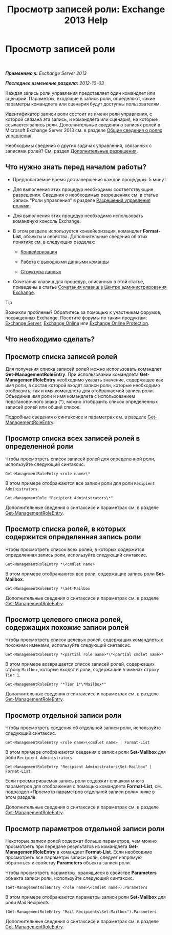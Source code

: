 ﻿---
title: 'Просмотр записей роли: Exchange 2013 Help'
TOCTitle: Просмотр записей роли
ms:assetid: d9bb0d14-db59-456c-8f50-a8d7f7323df9
ms:mtpsurl: https://technet.microsoft.com/ru-ru/library/Dd351179(v=EXCHG.150)
ms:contentKeyID: 50489173
ms.date: 05/22/2018
mtps_version: v=EXCHG.150
ms.translationtype: MT
---

# Просмотр записей роли

 

_**Применимо к:** Exchange Server 2013_

_**Последнее изменение раздела:** 2012-10-03_

Каждая запись роли управления представляет один командлет или сценарий. Параметры, входящие в запись роли, определяют, какие параметры командлета или сценария будут доступны пользователям.

Идентификатор записи роли состоит из имени роли управления, с которой связана эта запись, и командлета или сценария, на которые ссылается запись роли. Дополнительные сведения о записях ролей в Microsoft Exchange Server 2013 см. в разделе [Общие сведения о ролях управления](understanding-management-roles-exchange-2013-help.md).

Необходимы сведения о других задачах управления, связанных с записями ролей? См. раздел [Дополнительные разрешения](advanced-permissions-exchange-2013-help.md).

## Что нужно знать перед началом работы?

  - Предполагаемое время для завершения каждой процедуры: 5 минут

  - Для выполнения этих процедур необходимы соответствующие разрешения. Сведения о необходимых разрешениях см. в статье Запись "Роли управления" в разделе [Разрешения управления ролями](role-management-permissions-exchange-2013-help.md).

  - Для выполнения этих процедур необходимо использовать командную консоль Exchange.

  - В этом разделе используется конвейеризация, командлет **Format-List**, объекты и свойства. Дополнительные сведения об этих понятиях см. в следующих разделах:
    
      - [Конвейеризация](https://technet.microsoft.com/ru-ru/library/aa998260\(v=exchg.150\))
    
      - [Работа с выходными данными команды](working-with-command-output-exchange-2013-help.md)
    
      - [Структура данных](https://technet.microsoft.com/ru-ru/library/aa996386\(v=exchg.150\))

  - Сочетания клавиш для процедур, описанных в этой статье, приведены в статье [Сочетания клавиш в Центре администрирования Exchange](keyboard-shortcuts-in-the-exchange-admin-center-exchange-online-protection-help.md).

> [!TIP]  
> Возникли проблемы? Обратитесь за помощью к участникам форумов, посвященных Exchange. Посетите форумы по таким продуктам: <a href="https://go.microsoft.com/fwlink/p/?linkid=60612">Exchange Server</a>, <a href="https://go.microsoft.com/fwlink/p/?linkid=267542">Exchange Online</a> или <a href="https://go.microsoft.com/fwlink/p/?linkid=285351">Exchange Online Protection</a>.


## Что необходимо сделать?

## Просмотр списка записей ролей

Для получения списка записей ролей можно использовать командлет **Get-ManagementRoleEntry**. При использовании командлета **Get-ManagementRoleEntry** необходимо указать значение, содержащее как имя роли, в состав которой входят записи роли, которые необходимо отобразить, так и имя командлета для отображаемой записи роли. Объединив имя роли и имя командлета с использованием подстановочного знака (\*), можно отобразить список определенных записей ролей или общий список.

Подробные сведения о синтаксисе и параметрах см. в разделе [Get-ManagementRoleEntry](https://technet.microsoft.com/ru-ru/library/dd335210\(v=exchg.150\)).

## Просмотр списка всех записей ролей в определенной роли

Чтобы просмотреть список записей ролей для определенной роли, используйте следующий синтаксис.

    Get-ManagementRoleEntry <role name>\*

В этом примере отображаются все записи роли для роли `Recipient Administrators`.

    Get-ManagementRole "Recipient Administrators\*"

Дополнительные сведения о синтаксисе и параметрах см. в разделе [Get-ManagementRoleEntry](https://technet.microsoft.com/ru-ru/library/dd335210\(v=exchg.150\)).

## Просмотр списка ролей, в которых содержится определенная запись роли

Чтобы просмотреть список всех ролей, в которых содержится определенная запись роли, используйте следующий синтаксис.

    Get-ManagementRoleEntry *\<cmdlet name>

В этом примере отображаются все роли, содержащие запись роли **Set-Mailbox**.

    Get-ManagementRoleEntry *\Set-Mailbox

Дополнительные сведения о синтаксисе и параметрах см. в разделе [Get-ManagementRoleEntry](https://technet.microsoft.com/ru-ru/library/dd335210\(v=exchg.150\)).

## Просмотр целевого списка ролей, содержащих похожие записи ролей

Чтобы просмотреть список целевых ролей, содержащих командлеты с похожими именами, используйте следующий синтаксис.

    Get-ManagementRoleEntry *<partial role name>*\*<partial cmdlet name>*

В этом примере возвращается список записей ролей, содержащих строку `Mailbox`, которые входят в роли, содержащие в именах строку `Tier 1`.

    Get-ManagementRoleEntry "*Tier 1*\*Mailbox*"

Дополнительные сведения о синтаксисе и параметрах см. в разделе [Get-ManagementRoleEntry](https://technet.microsoft.com/ru-ru/library/dd335210\(v=exchg.150\)).

## Просмотр отдельной записи роли

Чтобы просмотреть сведения об отдельной записи роли, используйте следующий синтаксис.

    Get-ManagementRoleEntry <role name>\<cmdlet name> | Format-List

В этом примере отображаются сведения о записи роли **Set-Mailbox** для роли `Recipient Administrators`.

    Get-ManagementRoleEntry "Recipient Administrators\Set-Mailbox" | Format-List

Если просматриваемая запись роли содержит слишком много параметров для отображения с помощью командлета **Format-List**, см. подраздел «Просмотр параметров отдельной записи роли» ниже в этом разделе.

Дополнительные сведения о синтаксисе и параметрах см. в разделе [Get-ManagementRoleEntry](https://technet.microsoft.com/ru-ru/library/dd335210\(v=exchg.150\)).

## Просмотр параметров отдельной записи роли

Некоторые записи ролей содержат больше параметров, чем можно просмотреть при передаче результатов из командлета **Get-ManagementRoleEntry** в командлет **Format-List**. Если необходимо просмотреть все параметры записи роли, следует напрямую обратиться к свойству **Parameters** объекта записи роли.

Чтобы просмотреть параметры, хранящиеся в свойстве **Parameters** объекта записи роли, используйте следующий синтаксис.

    (Get-ManagementRoleEntry <role name>\<cmdlet name>).Parameters

В этом примере отображаются параметры записи роли **Set-Mailbox** для роли Mail Recipients.

    (Get-ManagementRoleEntry "Mail Recipients\Set-Mailbox").Parameters

Дополнительные сведения о синтаксисе и параметрах см. в разделе [Get-ManagementRoleEntry](https://technet.microsoft.com/ru-ru/library/dd335210\(v=exchg.150\)).

